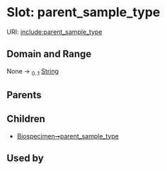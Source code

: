 
# Slot: parent_sample_type




URI: [include:parent_sample_type](https://w3id.org/include/parent_sample_type)


## Domain and Range

None &#8594;  <sub>0..1</sub> [String](types/String.md)

## Parents


## Children

 *  [Biospecimen➞parent_sample_type](Biospecimen_parent_sample_type.md)

## Used by

